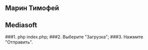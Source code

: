 ## Марин Тимофей 

## Mediasoft

###1. php index.php;
###2. Выберите "Загрузка";
###3. Нажмите "Отправить".